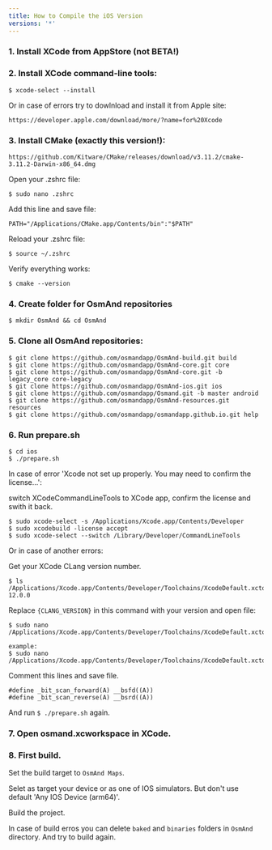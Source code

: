 ```yaml
---
title: How to Compile the iOS Version
versions: '*'
---
```


### 1. Install XCode from AppStore (not BETA!)



### 2. Install XCode command-line tools: 

`$ xcode-select --install`

Or in case of errors try to dowlnload and install it from Apple site:

`https://developer.apple.com/download/more/?name=for%20Xcode`



### 3. Install CMake (exactly this version!):

`https://github.com/Kitware/CMake/releases/download/v3.11.2/cmake-3.11.2-Darwin-x86_64.dmg`

Open your .zshrc file: 

`$ sudo nano .zshrc`

Add this line and save file: 

`PATH="/Applications/CMake.app/Contents/bin":"$PATH"`

Reload your .zshrc file: 

`$ source ~/.zshrc`

Verify everything works: 

`$ cmake --version`



### 4. Create folder for OsmAnd repositories

`$ mkdir OsmAnd && cd OsmAnd`



### 5. Clone all OsmAnd repositories:
```
$ git clone https://github.com/osmandapp/OsmAnd-build.git build
$ git clone https://github.com/osmandapp/OsmAnd-core.git core
$ git clone https://github.com/osmandapp/OsmAnd-core.git -b legacy_core core-legacy
$ git clone https://github.com/osmandapp/OsmAnd-ios.git ios
$ git clone https://github.com/osmandapp/Osmand.git -b master android
$ git clone https://github.com/osmandapp/OsmAnd-resources.git resources
$ git clone https://github.com/osmandapp/osmandapp.github.io.git help
```


### 6. Run prepare.sh
```
$ cd ios
$ ./prepare.sh
```

In case of error 'Xcode not set up properly. You may need to confirm the license...':

switch XCodeCommandLineTools to XCode app, confirm the license and swith it back.

```
$ sudo xcode-select -s /Applications/Xcode.app/Contents/Developer
$ sudo xcodebuild -license accept
$ sudo xcode-select --switch /Library/Developer/CommandLineTools

```

Or in case of another errors:

Get your XCode CLang version number.

```
$ ls /Applications/Xcode.app/Contents/Developer/Toolchains/XcodeDefault.xctoolchain/usr/lib/clang/
12.0.0
```


Replace `{CLANG_VERSION}` in this command with your version and open file:

```
$ sudo nano /Applications/Xcode.app/Contents/Developer/Toolchains/XcodeDefault.xctoolchain/usr/lib/clang/{CLANG_VERSION}/include/ia32intrin.h

example:
$ sudo nano /Applications/Xcode.app/Contents/Developer/Toolchains/XcodeDefault.xctoolchain/usr/lib/clang/12.0.0/include/ia32intrin.h
```

Comment this lines and save file.

```
#define _bit_scan_forward(A) __bsfd((A))
#define _bit_scan_reverse(A) __bsrd((A))
```

And run `$ ./prepare.sh` again.



### 7. Open osmand.xcworkspace in XCode.



### 8. First build.

Set the build target to `OsmAnd Maps`. 

Selet as target your device or as one of IOS simulators. But don't use default 'Any IOS Device (arm64)'. 

Build the project.

In case of build erros you can delete `baked` and `binaries` folders in `OsmAnd` directory. And try to build again.

